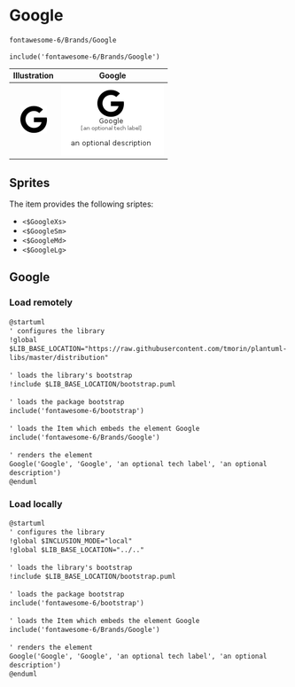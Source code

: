 # Google


```text
fontawesome-6/Brands/Google
```

```text
include('fontawesome-6/Brands/Google')
```



| Illustration | Google |
| :---: | :---: |
| ![illustration for Illustration](../../fontawesome-6/Brands/Google.png) | ![illustration for Google](../../fontawesome-6/Brands/Google.Local.png) |



## Sprites
The item provides the following sriptes:

- `<$GoogleXs>`
- `<$GoogleSm>`
- `<$GoogleMd>`
- `<$GoogleLg>`





## Google

### Load remotely
```plantuml
@startuml
' configures the library
!global $LIB_BASE_LOCATION="https://raw.githubusercontent.com/tmorin/plantuml-libs/master/distribution"

' loads the library's bootstrap
!include $LIB_BASE_LOCATION/bootstrap.puml

' loads the package bootstrap
include('fontawesome-6/bootstrap')

' loads the Item which embeds the element Google
include('fontawesome-6/Brands/Google')

' renders the element
Google('Google', 'Google', 'an optional tech label', 'an optional description')
@enduml
```

### Load locally
```plantuml
@startuml
' configures the library
!global $INCLUSION_MODE="local"
!global $LIB_BASE_LOCATION="../.."

' loads the library's bootstrap
!include $LIB_BASE_LOCATION/bootstrap.puml

' loads the package bootstrap
include('fontawesome-6/bootstrap')

' loads the Item which embeds the element Google
include('fontawesome-6/Brands/Google')

' renders the element
Google('Google', 'Google', 'an optional tech label', 'an optional description')
@enduml
```


